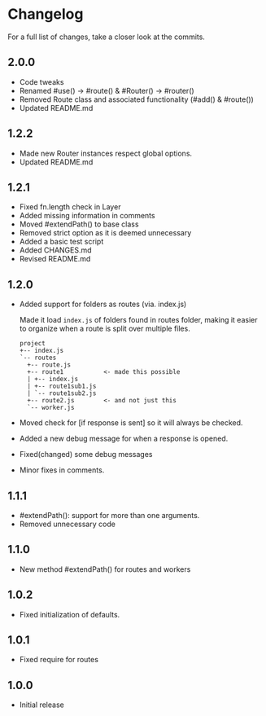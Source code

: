 # Changelog
For a full list of changes, take a closer look at the commits.

## 2.0.0
-   Code tweaks
-   Renamed #use() -> #route() & #Router() -> #router()
-   Removed Route class and associated functionality (#add() & #route())
-   Updated README.md

## 1.2.2
-   Made new Router instances respect global options.
-   Updated README.md

## 1.2.1
-   Fixed fn.length check in Layer
-   Added missing information in comments
-   Moved #extendPath() to base class
-   Removed strict option as it is deemed unnecessary
-   Added a basic test script
-   Added CHANGES.md
-   Revised README.md

## 1.2.0
-   Added support for folders as routes (via. index.js)

    Made it load `index.js` of folders found in routes folder, making it easier to organize when a route is split over multiple files.
    ```
    project
    +-- index.js
    `-- routes
      +-- route.js
      +-- route1           <- made this possible
      | +-- index.js
      | +-- route1sub1.js
      | `-- route1sub2.js
      +-- route2.js        <- and not just this
      `-- worker.js
    ```

-   Moved check for \[if response is sent\] so it will always be checked.
-   Added a new debug message for when a response is opened.
-   Fixed(changed) some debug messages
-   Minor fixes in comments.

## 1.1.1
-   #extendPath(): support for more than one arguments.
-   Removed unnecessary code

## 1.1.0
-   New method #extendPath() for routes and workers

## 1.0.2
-   Fixed initialization of defaults.

## 1.0.1
-   Fixed require for routes

## 1.0.0
-   Initial release
